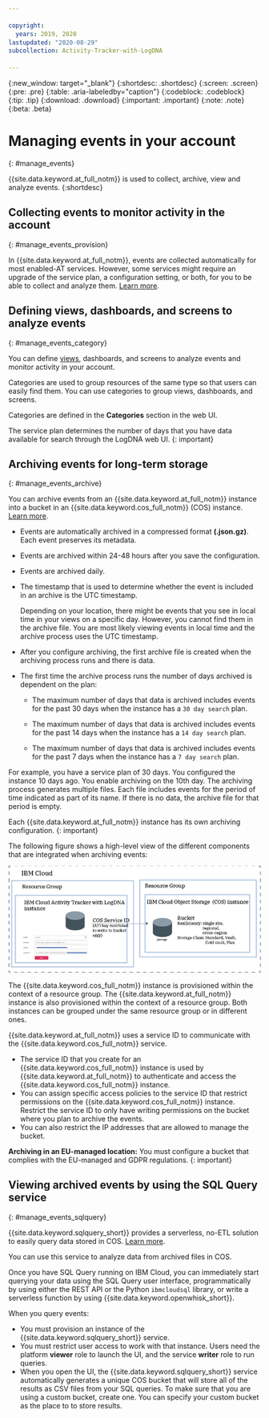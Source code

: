 ```yaml
---

copyright:
  years: 2019, 2020
lastupdated: "2020-08-29"
subcollection: Activity-Tracker-with-LogDNA

---
```


{:new_window: target="_blank"}
{:shortdesc: .shortdesc}
{:screen: .screen}
{:pre: .pre}
{:table: .aria-labeledby="caption"}
{:codeblock: .codeblock}
{:tip: .tip}
{:download: .download}
{:important: .important}
{:note: .note}
{:beta: .beta}


# Managing events in your account
{: #manage_events}

{{site.data.keyword.at_full_notm}} is used to collect, archive, view and analyze events. 
{:shortdesc}


## Collecting events to monitor activity in the account
{: #manage_events_provision}

In {{site.data.keyword.at_full_notm}}, events are collected automatically for most enabled-AT services. However, some services might require an upgrade of the service plan, a configuration setting, or both, for you to be able to collect and analyze them. [Learn more](/docs/Activity-Tracker-with-LogDNA?topic=Activity-Tracker-with-LogDNA-events_collect).


## Defining views, dashboards, and screens to analyze events
{: #manage_events_category}

You can define [views](/docs/Activity-Tracker-with-LogDNA?topic=Activity-Tracker-with-LogDNA-views), dashboards, and screens to analyze events and monitor activity in your account. 

Categories are used to group resources of the same type so that users can easily find them.  You can use categories to group views, dashboards, and screens.

Categories are defined in the **Categories** section in the web UI. 

The service plan determines the number of days that you have data available for search through the LogDNA web UI.
{: important}


## Archiving events for long-term storage
{: #manage_events_archive}

You can archive events from an {{site.data.keyword.at_full_notm}} instance into a bucket in an {{site.data.keyword.cos_full_notm}} (COS) instance. [Learn more](/docs/Activity-Tracker-with-LogDNA?topic=Activity-Tracker-with-LogDNA-archiving).

* Events are automatically archived in a compressed format **(.json.gz)**. Each event preserves its metadata.
* Events are archived within 24-48 hours after you save the configuration. 
* Events are archived daily.  
* The timestamp that is used to determine whether the event is included in an archive is the UTC timestamp.

    Depending on your location, there might be events that you see in local time in your views on a specific day. However, you cannot find them in the archive file. You are most likely viewing events in local time and the archive process uses the UTC timestamp.

* After you configure archiving, the first archive file is created when the archiving process runs and there is data.
* The first time the archive process runs the number of days archived is dependent on the plan:

    * The maximum number of days that data is archived includes events for the past 30 days when the instance has a `30 day search` plan.

    * The maximum number of days that data is archived includes events for the past 14 days when the instance has a `14 day search` plan.

    * The maximum number of days that data is archived includes events for the past 7 days when the instance has a `7 day search` plan.

For example, you have a service plan of 30 days. You configured the instance 10 days ago. You enable archiving on the 10th day. The archiving process generates multiple files. Each file includes events for the period of time indicated as part of its name. If there is no data, the archive file for that period is empty.

Each {{site.data.keyword.at_full_notm}} instance has its own archiving configuration.
{: important}

The following figure shows a high-level view of the different components that are integrated when archiving events:

![High-level view archiving events](images/archive.png "High-level view archiving events")

The {{site.data.keyword.cos_full_notm}} instance is provisioned within the context of a resource group. The {{site.data.keyword.at_full_notm}} instance is also provisioned within the context of a resource group. Both instances can be grouped under the same resource group or in different ones. 

{{site.data.keyword.at_full_notm}} uses a service ID to communicate with the {{site.data.keyword.cos_full_notm}} service.
* The service ID that you create for an {{site.data.keyword.cos_full_notm}} instance is used by {{site.data.keyword.at_full_notm}} to authenticate and access the {{site.data.keyword.cos_full_notm}} instance. 
* You can assign specific access policies to the service ID that restrict permissions on the {{site.data.keyword.cos_full_notm}} instance. Restrict the service ID to only have writing permissions on the bucket where you plan to archive the events.
* You can also restrict the IP addresses that are allowed to manage the bucket.

**Archiving in an EU-managed location:** You must configure a bucket that complies with the EU-managed and GDPR regulations.
{: important}



## Viewing archived events by using the SQL Query service
{: #manage_events_sqlquery}


{{site.data.keyword.sqlquery_short}} provides a serverless, no-ETL solution to easily query data stored in COS. [Learn more](/docs/sql-query?topic=sql-query-overview).

You can use this service to analyze data from archived files in COS. 

Once you have SQL Query running on IBM Cloud, you can immediately start querying your data using the SQL Query user interface, programmatically by using either the REST API or the Python `ibmcloudsql` library, or write a serverless function by using {{site.data.keyword.openwhisk_short}}.

When you query events:
* You must provision an instance of the {{site.data.keyword.sqlquery_short}} service.
* You must restrict user access to work with that instance. Users need the platform **viewer** role to launch the UI, and the service **writer** role to run queries.
* When you open the UI, the {{site.data.keyword.sqlquery_short}} service automatically generates a unique COS bucket that will store all of the results as CSV files from your SQL queries. To make sure that you are using a custom bucket, create one. You can specify your custom bucket as the place to to store results. 












